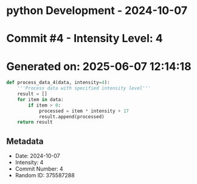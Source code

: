 ﻿# python Development - 2024-10-07
# Commit #4 - Intensity Level: 4
# Generated on: 2025-06-07 12:14:18
```python
def process_data_4(data, intensity=4):
    '''Process data with specified intensity level'''
    result = []
    for item in data:
        if item > 0:
            processed = item * intensity + 17
            result.append(processed)
    return result
```
## Metadata
- Date: 2024-10-07
- Intensity: 4
- Commit Number: 4
- Random ID: 375587288
